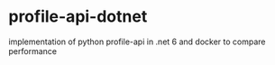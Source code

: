 # profile-api-dotnet
implementation of python profile-api in .net 6 and docker to compare performance
